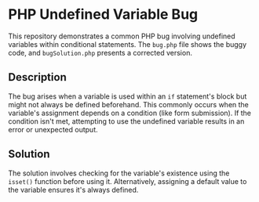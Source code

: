# PHP Undefined Variable Bug
This repository demonstrates a common PHP bug involving undefined variables within conditional statements. The `bug.php` file shows the buggy code, and `bugSolution.php` presents a corrected version.

## Description
The bug arises when a variable is used within an `if` statement's block but might not always be defined beforehand.  This commonly occurs when the variable's assignment depends on a condition (like form submission).  If the condition isn't met, attempting to use the undefined variable results in an error or unexpected output.

## Solution
The solution involves checking for the variable's existence using the `isset()` function before using it.  Alternatively, assigning a default value to the variable ensures it's always defined.